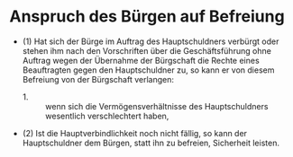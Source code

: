 # Anspruch des Bürgen auf Befreiung

- (1) Hat sich der Bürge im Auftrag des Hauptschuldners verbürgt oder stehen ihm nach den Vorschriften über die Geschäftsführung ohne Auftrag wegen der Übernahme der Bürgschaft die Rechte eines Beauftragten gegen den Hauptschuldner zu, so kann er von diesem Befreiung von der Bürgschaft verlangen: <dl style="font-weight:normal;font-style:normal;text-decoration:none;"><dt>1.</dt><dd style="font-weight:normal;font-style:normal;text-decoration:none;"><div>wenn sich die Vermögensverhältnisse des Hauptschuldners wesentlich verschlechtert haben,

- (2) Ist die Hauptverbindlichkeit noch nicht fällig, so kann der Hauptschuldner dem Bürgen, statt ihn zu befreien, Sicherheit leisten.

